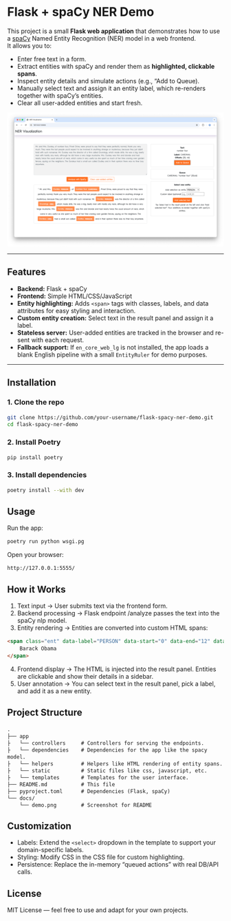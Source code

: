 # Flask + spaCy NER Demo

This project is a small **Flask web application** that demonstrates how to use a [spaCy](https://spacy.io) Named Entity Recognition (NER) model in a web frontend.  
It allows you to:

- Enter free text in a form.
- Extract entities with spaCy and render them as **highlighted, clickable spans**.
- Inspect entity details and simulate actions (e.g., “Add to Queue).
- Manually select text and assign it an entity label, which re-renders together with spaCy’s entities.
- Clear all user-added entities and start fresh.

![demo-screenshot](docs/demo.png) 

---

## Features

- **Backend:** Flask + spaCy  
- **Frontend:** Simple HTML/CSS/JavaScript  
- **Entity highlighting:** Adds `<span>` tags with classes, labels, and data attributes for easy styling and interaction.  
- **Custom entity creation:** Select text in the result panel and assign it a label.  
- **Stateless server:** User-added entities are tracked in the browser and re-sent with each request.  
- **Fallback support:** If `en_core_web_lg` is not installed, the app loads a blank English pipeline with a small `EntityRuler` for demo purposes.  

---

## Installation

### 1. Clone the repo
```bash
git clone https://github.com/your-username/flask-spacy-ner-demo.git
cd flask-spacy-ner-demo
```

### 2. Install Poetry
```bash
pip install poetry
```

### 3. Install dependencies
```bash
poetry install --with dev
````

## Usage
Run the app:
```bash
poetry run python wsgi.pg
```

Open your browser:
```
http://127.0.0.1:5555/
```

## How it Works
1.	Text input → User submits text via the frontend form.
2.	Backend processing → Flask endpoint /analyze passes the text into the spaCy nlp model.
3.	Entity rendering → Entities are converted into custom HTML spans:
```html
<span class="ent" data-label="PERSON" data-start="0" data-end="12" data-text="Barack Obama">
    Barack Obama
</span>
```
4.	Frontend display → The HTML is injected into the result panel. Entities are clickable and show their details in a sidebar.
5.	User annotation → You can select text in the result panel, pick a label, and add it as a new entity.

## Project Structure
```
.
├── app    
├   └── controllers     # Controllers for serving the endpoints.
├   └── dependencies    # Dependencies for the app like the spacy model.
├   └── helpers         # Helpers like HTML rendering of entity spans.
├   └── static          # Static files like css, javascript, etc.
├   └── templates       # Templates for the user interface.
├── README.md           # This file
├── pyproject.toml      # Dependencies (Flask, spaCy)
└── docs/
    └── demo.png        # Screenshot for README
```

## Customization
* Labels: Extend the `<select>` dropdown in the template to support your domain-specific labels.
* Styling: Modify CSS in the CSS file for custom highlighting.
* Persistence: Replace the in-memory “queued actions” with real DB/API calls.

## License
MIT License — feel free to use and adapt for your own projects.